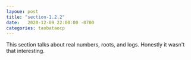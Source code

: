 ```yaml
---
layoue: post
title: "section-1.2.2"
date:   2020-12-09 22:00:00 -0700
categories: taobataocp
---
```


This section talks about real numbers, roots, and logs. Honestly it wasn't that interesting.
